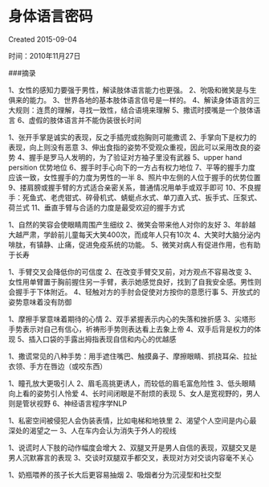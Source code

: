 # 身体语言密码
Created 2015-09-04

时间：2010年11月27日

###摘录

1、女性的感知力要强于男性，解读肢体语言能力也更强。
2、吮吸和微笑是与生俱来的能力。
3、世界各地的基本肢体语言信号是一样的。
4、解读身体语言的三大规则：连贯的理解，寻找一致性，结合语境来理解
5、撒谎时摸嘴是一个肢体语言
6、虚假的肢体语言并不能伪装很长时间

1、张开手掌是诚实的表现，反之手插兜或抱胸则可能撒谎
2、手掌向下是权力的表现，向上则没有恶意
3、伸出食指的姿势不受观众重视，因此可以采用改良的姿势
4、握手是罗马人发明的，为了验证对方袖子里没有武器
5、upper hand persition 优势地位
6、握手时手心向下的一方占有权力地位
7、平等的握手力度应该一致，女性握手的力度为男性的一半
8、照片中左侧的人位于握手的优势位置
9、搂肩膀或握手臂的方式适合亲密关系，普通情况用单手或双手即可
10、不良握手：死鱼式、老虎钳式、碎骨机式、蜻蜓点水式、单刀直入式、扳手式、压泵式、荷兰式
11、垂直手臂与合适的力度是最受欢迎的握手方式

1、自然的笑容会使眼睛周围产生细纹
2、微笑会带来他人对你的友好
3、年龄越大越严肃，学龄前儿童每天大笑400次，而成年人只有10次
4、大笑时大脑分泌内啡肽，有镇静、止痛，促进免疫系统的功能。
5、微笑对病人有促进作用，也有助于长寿

1、手臂交叉会降低你的可信度
2、在改变手臂交叉前，对方观点不容易改变
3、女性用单臂置于胸前握住另一手臂，表示她感觉良好，找到了自我安全感。男性则会握手于下体附近。
4、轻触对方的手肘会促使对方按你的意愿行事
5、开放式的姿势意味着没有防御

1、摩擦手掌意味着期待的心情
2、双手紧握表示内心的失落和挫折感
3、尖塔形手势表示对自己有信心，祈祷形手势则表达看上去象上帝
4、双手后背是权力的体现
5、插入口袋的手露出拇指表现自信和内心的优越感

1、撒谎常见的八种手势：用手遮住嘴巴、触摸鼻子、摩擦眼睛、抓挠耳朵、拉扯衣领、手方在唇边（或咬东西）

1、瞳孔放大更吸引人
2、眉毛高挑更诱人，而较低的眉毛富危险性
3、低头眼睛向上看的姿势引人怜爱
4、长时间闭眼是不耐烦的表现
5、女人是宽视野的，男人则是管状视野
6、神经语言程序学NLP

1、私密空间被侵犯人会伪装表情，比如电梯和地铁里
2、渴望个人空间是内心最深处的渴望之一
3、人在车内会认为消失于外人的视线

1、说谎时人下肢的动作幅度会增大
2、双腿叉开是男人自信的表现，双腿交叉是男人沉默寡言的表现
3、交谈时双腿双手都交叉，表现对方对交谈内容毫不关心

1、奶瓶喂养的孩子长大后更容易抽烟
2、吸烟者分为沉浸型和社交型
